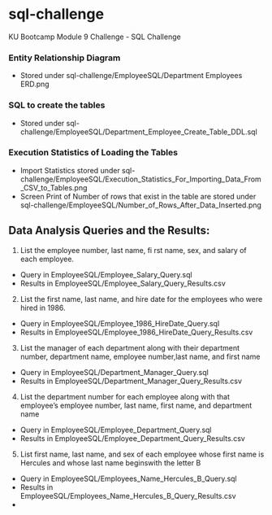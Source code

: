 # sql-challenge
KU Bootcamp Module 9 Challenge - SQL Challenge

### Entity Relationship Diagram
-  Stored under sql-challenge/EmployeeSQL/Department Employees ERD.png

### SQL to create the tables
-  Stored under sql-challenge/EmployeeSQL/Department_Employee_Create_Table_DDL.sql

### Execution Statistics of Loading the Tables
-  Import Statistics stored under sql-challenge/EmployeeSQL/Execution_Statistics_For_Importing_Data_From_CSV_to_Tables.png
-  Screen Print of Number of rows that exist in the table are stored under sql-challenge/EmployeeSQL/Number_of_Rows_After_Data_Inserted.png

##  Data Analysis Queries and the Results:
1.  List the employee number, last name, fi rst name, sex, and salary of each employee.
- Query in EmployeeSQL/Employee_Salary_Query.sql
- Results in EmployeeSQL/Employee_Salary_Query_Results.csv

2.  List the first name, last name, and hire date for the employees who were hired in 1986.
- Query in EmployeeSQL/Employee_1986_HireDate_Query.sql
- Results in EmployeeSQL/Employee_1986_HireDate_Query_Results.csv

3. List the manager of each department along with their department number, department name, employee number,last name, and first name
- Query in EmployeeSQL/Department_Manager_Query.sql
- Results in EmployeeSQL/Department_Manager_Query_Results.csv

4. List the department number for each employee along with that employee’s employee number, last name, first name, and department name
- Query in EmployeeSQL/Employee_Department_Query.sql
- Results in EmployeeSQL/Employee_Department_Query_Results.csv

5. List first name, last name, and sex of each employee whose first name is Hercules and whose last name beginswith the letter B
- Query in EmployeeSQL/Employees_Name_Hercules_B_Query.sql
- Results in EmployeeSQL/Employees_Name_Hercules_B_Query_Results.csv
- 
